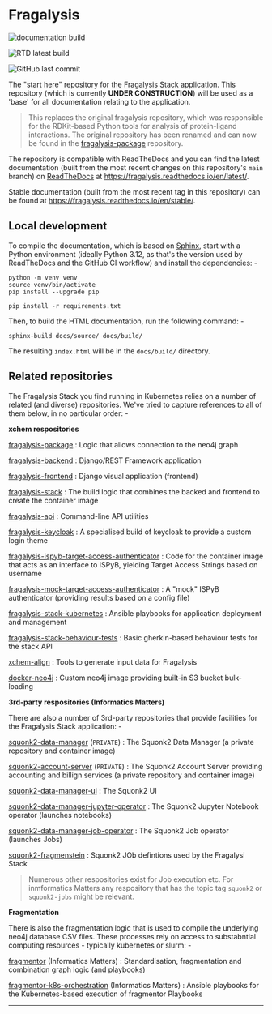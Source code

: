 # Fragalysis

![documentation build](https://github.com/xchem/fragalysis/workflows/documentation%20build/badge.svg)

![RTD latest build](https://readthedocs.org/projects/fragalysis/badge/?version=latest&style=plastic)

![GitHub last commit](https://img.shields.io/github/last-commit/xchem/fragalysis)

The "start here" repository for the Fragalysis Stack application.
This repository (which is currently **UNDER CONSTRUCTION**) will be used
as a 'base' for all documentation relating to the application.

>   This replaces the original fragalysis repository, which was responsible for the
    RDKit-based Python tools for analysis of protein-ligand interactions.
    The original repository has been renamed and can now be found in the
    [fragalysis-package] repository.

The repository is compatible with ReadTheDocs and you can find the latest documentation
(built from the most recent changes on this repository's `main` branch) on [ReadTheDocs] at
https://fragalysis.readthedocs.io/en/latest/.

Stable documentation (built from the most recent tag in this repository) can be found at
https://fragalysis.readthedocs.io/en/stable/.

## Local development
To compile the documentation, which is based on [Sphinx],
start with a Python environment (ideally Python 3.12, as that's the version used by
ReadTheDocs and the GitHub CI workflow) and install the dependencies: -

    python -m venv venv
    source venv/bin/activate
    pip install --upgrade pip

    pip install -r requirements.txt

Then, to build the HTML documentation, run the following command: -

    sphinx-build docs/source/ docs/build/

The resulting `index.html` will be in the `docs/build/` directory.

## Related repositories
The Fragalysis Stack you find running in Kubernetes relies on a number of related
(and diverse) repositories. We've tried to capture references to all of them
below, in no particular order: -

**xchem respositories**

[fragalysis-package] : Logic that allows connection to the neo4j graph

[fragalysis-backend] : Django/REST Framework application

[fragalysis-frontend] : Django visual application (frontend)

[fragalysis-stack] : The build logic that combines the backed and frontend
to create the container image

[fragalysis-api] : Command-line API utilities

[fragalysis-keycloak] : A specialised build of keycloak to provide a custom login theme

[fragalysis-ispyb-target-access-authenticator] : Code for the container image that acts
as an interface to ISPyB, yielding Target Access Strings based on username

[fragalysis-mock-target-access-authenticator] : A "mock" ISPyB authenticator
(providing results based on a config file)

[fragalysis-stack-kubernetes] : Ansible playbooks for application deployment and management

[fragalysis-stack-behaviour-tests] : Basic gherkin-based behaviour tests for the stack API

[xchem-align] : Tools to generate input data for Fragalysis

[docker-neo4j] : Custom neo4j image providing built-in S3 bucket bulk-loading

**3rd-party respositories (Informatics Matters)**

There are also a number of 3rd-party repositories that provide facilities for
the Fragalysis Stack application: -

[squonk2-data-manager] (`PRIVATE`) : The Squonk2 Data Manager
(a private repository and container image)

[squonk2-account-server] (`PRIVATE`) : The Squonk2 Account Server providing
accounting and billign services (a private repository and container image)

[squonk2-data-manager-ui] : The Squonk2 UI

[squonk2-data-manager-jupyter-operator] : The Squonk2 Jupyter Notebook operator
(launches notebooks)

[squonk2-data-manager-job-operator] : The Squonk2 Job operator
(launches Jobs)

[squonk2-fragmenstein] : Squonk2 JOb defintions used by the Fragalysi Stack

>   Numerous other respositories exist for Job execution etc.
    For inmformatics Matters any respository
    that has the topic tag `squonk2` or `squonk2-jobs` might be relevant.

**Fragmentation**

There is also the fragmentation logic that is used to compile the underlying neo4j
database CSV files. These processes rely on access to substabntial computing resources -
typically kubernetes or slurm: -

[fragmentor] (Informatics Matters)
: Standardisation, fragmentation and combination graph logic (and playbooks)

[fragmentor-k8s-orchestration] (Informatics Matters)
: Ansible playbooks for the Kubernetes-based execution of fragmentor Playbooks

---

[squonk2-fragmenstein]: https://github.com/InformaticsMatters/squonk2-fragmenstein
[squonk2-data-manager-job-operator]: https://github.com/InformaticsMatters/squonk2-data-manager-job-operator
[squonk2-data-manager-jupyter-operator]: https://github.com/InformaticsMatters/squonk2-data-manager-jupyter-operator
[squonk2-data-manager-ui]: https://github.com/InformaticsMatters/squonk2-data-manager-ui
[squonk2-account-server]: https://gitlab.com/informaticsmatters/squonk2-account-server
[squonk2-data-manager]: https://gitlab.com/informaticsmatters/squonk2-data-manager
[fragmentor-k8s-orchestration]: https://github.com/InformaticsMatters/fragmentor-k8s-orchestration
[fragmentor]: https://github.com/InformaticsMatters/fragmentor
[docker-neo4j]: https://github.com/xchem/docker-neo4j
[fragalysis-stack-behaviour-tests]: https://github.com/xchem/fragalysis-stack-behaviour-tests
[fragalysis-mock-target-access-authenticator]: https://github.com/xchem/fragalysis-mock-target-access-authenticator
[fragalysis-stack-kubernetes]: https://github.com/xchem/fragalysis-stack-kubernetes
[fragalysis-ispyb-target-access-authenticator]: https://github.com/xchem/fragalysis-ispyb-target-access-authenticator
[fragalysis-api]: https://github.com/xchem/fragalysis-api
[fragalysis-backend]: https://github.com/xchem/fragalysis-backend
[fragalysis-frontend]: https://github.com/xchem/fragalysis-frontend
[fragalysis-keycloak]: https://github.com/xchem/fragalysis-keycloak
[fragalysis-package]: https://github.com/xchem/fragalysis-package
[fragalysis-stack]: https://github.com/xchem/fragalysis-stack
[readthedocs]: https://app.readthedocs.org/dashboard/
[sphinx]: https://www.sphinx-doc.org/en/master
[xchem-align]: https://github.com/xchem/xchem-align

